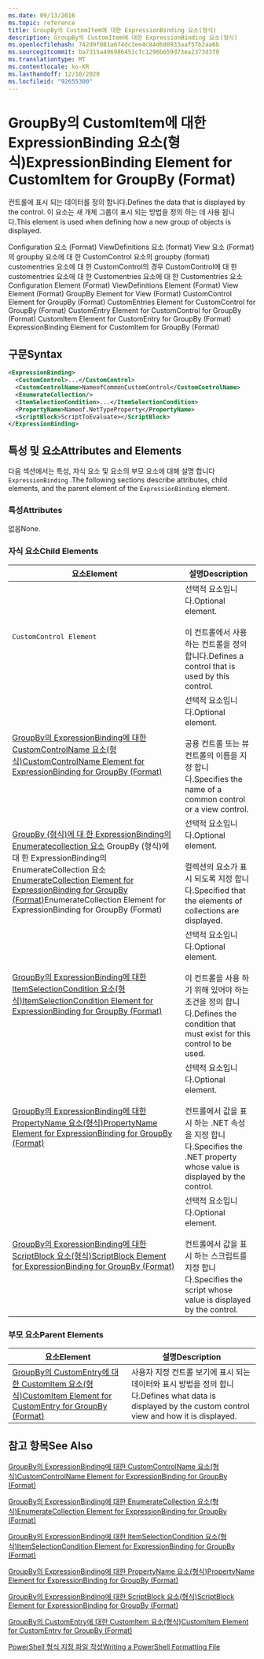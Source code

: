 ```yaml
---
ms.date: 09/13/2016
ms.topic: reference
title: GroupBy의 CustomItem에 대한 ExpressionBinding 요소(형식)
description: GroupBy의 CustomItem에 대한 ExpressionBinding 요소(형식)
ms.openlocfilehash: 742d9f081a674dc3ee4c84d600933aaf57b2aa6b
ms.sourcegitcommit: ba7315a496986451cfc1296b659d73ea2373d3f0
ms.translationtype: MT
ms.contentlocale: ko-KR
ms.lasthandoff: 12/10/2020
ms.locfileid: "92655300"
---
```

# <a name="expressionbinding-element-for-customitem-for-groupby-format"></a><span data-ttu-id="7b031-103">GroupBy의 CustomItem에 대한 ExpressionBinding 요소(형식)</span><span class="sxs-lookup"><span data-stu-id="7b031-103">ExpressionBinding Element for CustomItem for GroupBy (Format)</span></span>

<span data-ttu-id="7b031-104">컨트롤에 표시 되는 데이터를 정의 합니다.</span><span class="sxs-lookup"><span data-stu-id="7b031-104">Defines the data that is displayed by the control.</span></span> <span data-ttu-id="7b031-105">이 요소는 새 개체 그룹이 표시 되는 방법을 정의 하는 데 사용 됩니다.</span><span class="sxs-lookup"><span data-stu-id="7b031-105">This element is used when defining how a new group of objects is displayed.</span></span>

<span data-ttu-id="7b031-106">Configuration 요소 (Format) ViewDefinitions 요소 (format) View 요소 (Format)의 groupby 요소에 대 한 CustomControl 요소의 groupby (format) customentries 요소에 대 한 CustomControl의 경우 CustomControl에 대 한 customentries 요소에 대 한 Customentries 요소에 대 한 Customentries 요소</span><span class="sxs-lookup"><span data-stu-id="7b031-106">Configuration Element (Format) ViewDefinitions Element (Format) View Element (Format) GroupBy Element for View (Format) CustomControl Element for GroupBy (Format) CustomEntries Element for CustomControl for GroupBy (Format) CustomEntry Element for CustomControl for GroupBy (Format) CustomItem Element for CustomEntry for GroupBy (Format) ExpressionBinding Element for CustomItem for GroupBy (Format)</span></span>

## <a name="syntax"></a><span data-ttu-id="7b031-107">구문</span><span class="sxs-lookup"><span data-stu-id="7b031-107">Syntax</span></span>

```xml
<ExpressionBinding>
  <CustomControl>...</CustomControl>
  <CustomControlName>NameofCommonCustomControl</CustomControlName>
  <EnumerateCollection/>
  <ItemSelectionCondition>...</ItemSelectionCondition>
  <PropertyName>Nameof.NetTypeProperty</PropertyName>
  <ScriptBlock>ScriptToEvaluate></ScriptBlock>
</ExpressionBinding>
```

## <a name="attributes-and-elements"></a><span data-ttu-id="7b031-108">특성 및 요소</span><span class="sxs-lookup"><span data-stu-id="7b031-108">Attributes and Elements</span></span>

<span data-ttu-id="7b031-109">다음 섹션에서는 특성, 자식 요소 및 요소의 부모 요소에 대해 설명 합니다 `ExpressionBinding` .</span><span class="sxs-lookup"><span data-stu-id="7b031-109">The following sections describe attributes, child elements, and the parent element of the `ExpressionBinding` element.</span></span>

### <a name="attributes"></a><span data-ttu-id="7b031-110">특성</span><span class="sxs-lookup"><span data-stu-id="7b031-110">Attributes</span></span>

<span data-ttu-id="7b031-111">없음</span><span class="sxs-lookup"><span data-stu-id="7b031-111">None.</span></span>

### <a name="child-elements"></a><span data-ttu-id="7b031-112">자식 요소</span><span class="sxs-lookup"><span data-stu-id="7b031-112">Child Elements</span></span>

|<span data-ttu-id="7b031-113">요소</span><span class="sxs-lookup"><span data-stu-id="7b031-113">Element</span></span>|<span data-ttu-id="7b031-114">설명</span><span class="sxs-lookup"><span data-stu-id="7b031-114">Description</span></span>|
|-------------|-----------------|
|`CustomControl Element`|<span data-ttu-id="7b031-115">선택적 요소입니다.</span><span class="sxs-lookup"><span data-stu-id="7b031-115">Optional element.</span></span><br /><br /> <span data-ttu-id="7b031-116">이 컨트롤에서 사용 하는 컨트롤을 정의 합니다.</span><span class="sxs-lookup"><span data-stu-id="7b031-116">Defines a control that is used by this control.</span></span>|
|[<span data-ttu-id="7b031-117">GroupBy의 ExpressionBinding에 대한 CustomControlName 요소(형식)</span><span class="sxs-lookup"><span data-stu-id="7b031-117">CustomControlName Element for ExpressionBinding for GroupBy (Format)</span></span>](./customcontrolname-element-for-expressionbinding-for-groupby-format.md)|<span data-ttu-id="7b031-118">선택적 요소입니다.</span><span class="sxs-lookup"><span data-stu-id="7b031-118">Optional element.</span></span><br /><br /> <span data-ttu-id="7b031-119">공용 컨트롤 또는 뷰 컨트롤의 이름을 지정 합니다.</span><span class="sxs-lookup"><span data-stu-id="7b031-119">Specifies the name of a common control or a view control.</span></span>|
|<span data-ttu-id="7b031-120">[GroupBy (형식)에 대 한 ExpressionBinding의 Enumeratecollection 요소](./enumeratecollection-element-for-expressionbinding-for-groupby-format.md) GroupBy (형식)에 대 한 ExpressionBinding의 EnumerateCollection 요소</span><span class="sxs-lookup"><span data-stu-id="7b031-120">[EnumerateCollection Element for ExpressionBinding for GroupBy (Format)](./enumeratecollection-element-for-expressionbinding-for-groupby-format.md)EnumerateCollection Element for ExpressionBinding for GroupBy (Format)</span></span>|<span data-ttu-id="7b031-121">선택적 요소입니다.</span><span class="sxs-lookup"><span data-stu-id="7b031-121">Optional element.</span></span><br /><br /> <span data-ttu-id="7b031-122">컬렉션의 요소가 표시 되도록 지정 합니다.</span><span class="sxs-lookup"><span data-stu-id="7b031-122">Specified that the elements of collections are displayed.</span></span>|
|[<span data-ttu-id="7b031-123">GroupBy의 ExpressionBinding에 대한 ItemSelectionCondition 요소(형식)</span><span class="sxs-lookup"><span data-stu-id="7b031-123">ItemSelectionCondition Element for ExpressionBinding for GroupBy (Format)</span></span>](./itemselectioncondition-element-for-expressionbinding-for-groupby-format.md)|<span data-ttu-id="7b031-124">선택적 요소입니다.</span><span class="sxs-lookup"><span data-stu-id="7b031-124">Optional element.</span></span><br /><br /> <span data-ttu-id="7b031-125">이 컨트롤을 사용 하기 위해 있어야 하는 조건을 정의 합니다.</span><span class="sxs-lookup"><span data-stu-id="7b031-125">Defines the condition that must exist for this control to be used.</span></span>|
|[<span data-ttu-id="7b031-126">GroupBy의 ExpressionBinding에 대한 PropertyName 요소(형식)</span><span class="sxs-lookup"><span data-stu-id="7b031-126">PropertyName Element for ExpressionBinding for GroupBy (Format)</span></span>](./propertyname-element-for-expressionbinding-for-groupby-format.md)|<span data-ttu-id="7b031-127">선택적 요소입니다.</span><span class="sxs-lookup"><span data-stu-id="7b031-127">Optional element.</span></span><br /><br /> <span data-ttu-id="7b031-128">컨트롤에서 값을 표시 하는 .NET 속성을 지정 합니다.</span><span class="sxs-lookup"><span data-stu-id="7b031-128">Specifies the .NET property whose value is displayed by the control.</span></span>|
|[<span data-ttu-id="7b031-129">GroupBy의 ExpressionBinding에 대한 ScriptBlock 요소(형식)</span><span class="sxs-lookup"><span data-stu-id="7b031-129">ScriptBlock Element for ExpressionBinding for GroupBy (Format)</span></span>](./scriptblock-element-for-expressionbinding-for-groupby-format.md)|<span data-ttu-id="7b031-130">선택적 요소입니다.</span><span class="sxs-lookup"><span data-stu-id="7b031-130">Optional element.</span></span><br /><br /> <span data-ttu-id="7b031-131">컨트롤에서 값을 표시 하는 스크립트를 지정 합니다.</span><span class="sxs-lookup"><span data-stu-id="7b031-131">Specifies the script whose value is displayed by the control.</span></span>|

### <a name="parent-elements"></a><span data-ttu-id="7b031-132">부모 요소</span><span class="sxs-lookup"><span data-stu-id="7b031-132">Parent Elements</span></span>

|<span data-ttu-id="7b031-133">요소</span><span class="sxs-lookup"><span data-stu-id="7b031-133">Element</span></span>|<span data-ttu-id="7b031-134">설명</span><span class="sxs-lookup"><span data-stu-id="7b031-134">Description</span></span>|
|-------------|-----------------|
|[<span data-ttu-id="7b031-135">GroupBy의 CustomEntry에 대한 CustomItem 요소(형식)</span><span class="sxs-lookup"><span data-stu-id="7b031-135">CustomItem Element for CustomEntry for GroupBy (Format)</span></span>](./customitem-element-for-customentry-for-groupby-format.md)|<span data-ttu-id="7b031-136">사용자 지정 컨트롤 보기에 표시 되는 데이터와 표시 방법을 정의 합니다.</span><span class="sxs-lookup"><span data-stu-id="7b031-136">Defines what data is displayed by the custom control view and how it is displayed.</span></span>|

## <a name="see-also"></a><span data-ttu-id="7b031-137">참고 항목</span><span class="sxs-lookup"><span data-stu-id="7b031-137">See Also</span></span>

[<span data-ttu-id="7b031-138">GroupBy의 ExpressionBinding에 대한 CustomControlName 요소(형식)</span><span class="sxs-lookup"><span data-stu-id="7b031-138">CustomControlName Element for ExpressionBinding for GroupBy (Format)</span></span>](./customcontrolname-element-for-expressionbinding-for-groupby-format.md)

[<span data-ttu-id="7b031-139">GroupBy의 ExpressionBinding에 대한 EnumerateCollection 요소(형식)</span><span class="sxs-lookup"><span data-stu-id="7b031-139">EnumerateCollection Element for ExpressionBinding for GroupBy (Format)</span></span>](./enumeratecollection-element-for-expressionbinding-for-groupby-format.md)

[<span data-ttu-id="7b031-140">GroupBy의 ExpressionBinding에 대한 ItemSelectionCondition 요소(형식)</span><span class="sxs-lookup"><span data-stu-id="7b031-140">ItemSelectionCondition Element for ExpressionBinding for GroupBy (Format)</span></span>](./itemselectioncondition-element-for-expressionbinding-for-groupby-format.md)

[<span data-ttu-id="7b031-141">GroupBy의 ExpressionBinding에 대한 PropertyName 요소(형식)</span><span class="sxs-lookup"><span data-stu-id="7b031-141">PropertyName Element for ExpressionBinding for GroupBy (Format)</span></span>](./propertyname-element-for-expressionbinding-for-groupby-format.md)

[<span data-ttu-id="7b031-142">GroupBy의 ExpressionBinding에 대한 ScriptBlock 요소(형식)</span><span class="sxs-lookup"><span data-stu-id="7b031-142">ScriptBlock Element for ExpressionBinding for GroupBy (Format)</span></span>](./scriptblock-element-for-expressionbinding-for-groupby-format.md)

[<span data-ttu-id="7b031-143">GroupBy의 CustomEntry에 대한 CustomItem 요소(형식)</span><span class="sxs-lookup"><span data-stu-id="7b031-143">CustomItem Element for CustomEntry for GroupBy (Format)</span></span>](./customitem-element-for-customentry-for-groupby-format.md)

[<span data-ttu-id="7b031-144">PowerShell 형식 지정 파일 작성</span><span class="sxs-lookup"><span data-stu-id="7b031-144">Writing a PowerShell Formatting File</span></span>](./writing-a-powershell-formatting-file.md)
